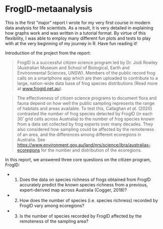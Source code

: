 # FrogID-metaanalysis

This is the first "major" report I wrote for my very first course in modern data analysis for life scientists. As a result, it is very detailed in explaining how graphs work and was written in a tutorial format. By virtue of this flexibility, I was able to employ many different fun plots and tests to play with at the very beginning of my journey in R. Have fun reading it!

Introduction of the project from the report:

> FrogID is a successful citizen science program led by Dr. Jodi Rowley (Australian Museum and School of Biological, Earth and Environmental Sciences, UNSW). Members of the public record frog calls on a smartphone app which are then uploaded to contribute to a large, nation-wide data base of frog species distributions (Read more at www.frogid.net.au). 

> The effectiveness of citizen science programs to document flora and fauna depend on how well the public sampling represents the range of habitats and areas available. To test this, Callaghan *et al.* (2020) contrasted the number of frog species detected by FrogID (in each 30’ grid cells across Australia) to the number of frog species known from a data set collected by frog experts over many decades. They also considered how sampling could be affected by the remoteness of an area, and the differences among different ecoregions in Australia. See https://www.environment.gov.au/land/nrs/science/ibra/australias-ecoregions for the number and distribution of the ecoregions.

In this report, we answered three core questions on the citizen program, FrogID:

- 1. Does the data on species richness of frogs obtained from FrogID accurately predict the known species richness from a previous, expert-derived map across Australia (Cogger, 2018)?

- 2. How does the number of species (i.e. species richness) recorded by FrogID vary among ecoregions?

- 3. Is the number of species recorded by FrogID affected by the remoteness of the sampling area?
